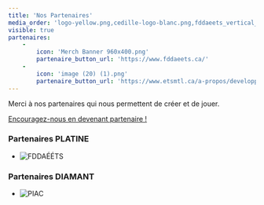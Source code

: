 ```yaml
---
title: 'Nos Partenaires'
media_order: 'logo-yellow.png,cedille-logo-blanc.png,fddaeets_vertical_color copie.jpg,Merch Banner 960x400.png,image (20) (1).png'
visible: true
partenaires:
    -
        icon: 'Merch Banner 960x400.png'
        partenaire_button_url: 'https://www.fddaeets.ca/'
    -
        icon: 'image (20) (1).png'
        partenaire_button_url: 'https://www.etsmtl.ca/a-propos/developpement-durable/communautes'
---
```


<p>
    Merci à nos partenaires qui nous permettent de créer et de jouer.
</p>

<a href="https://drive.google.com/file/d/1W4zrltafPGdYigZNkCjEjH0hgCHwgFqU/view?usp=drive_link" target="_blank">
    Encouragez-nous en devenant partenaire !
</a>

<h3>
    Partenaires <span style="text-transform: uppercase;">Platine</span>
</h3>

<ul>
    <li>
    	<img alt="FDDAÉÉTS" src="https://raconteurs.etsmtl.ca/user/pages/06.partenaires/_partenaires/Merch%20Banner%20960x400.png" style="height: auto; max-width: 300px;" />
    </li>
</ul>

<h3>
    Partenaires <span style="text-transform: uppercase;">Diamant</span>
</h3>

<ul>
    <li>
    	<img alt="PIAC" src="https://raconteurs.etsmtl.ca/user/pages/06.partenaires/_partenaires/image%20(20)%20(1).png" style="height: auto; max-width: 300px;" />
    </li>
</ul>